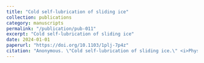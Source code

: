 ```yaml
---
title: "Cold self-lubrication of sliding ice"
collection: publications
category: manuscripts
permalink: "/publication/pub-011"
excerpt: "Cold self-lubrication of sliding ice"
date: 2024-01-01
paperurl: "https://doi.org/10.1103/1plj-7p4z"
citation: "Anonymous. \"Cold self-lubrication of sliding ice.\" <i>Physical Review Letters</i>. ()."
---
```


